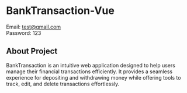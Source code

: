 # BankTransaction-Vue
Email: test@gmail.com <br>
Password: 123

## About Project
BankTransaction is an intuitive web application designed to help users manage their financial transactions efficiently. It provides a seamless experience for depositing and withdrawing money while offering tools to track, edit, and delete transactions effortlessly.
